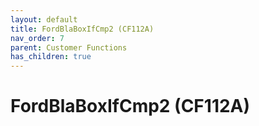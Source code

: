 ```yaml
---
layout: default
title: FordBlaBoxIfCmp2 (CF112A)
nav_order: 7
parent: Customer Functions
has_children: true
---
```

# FordBlaBoxIfCmp2 (CF112A)
